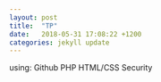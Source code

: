 ```yaml
---
layout: post
title:  "TP"
date:   2018-05-31 17:08:22 +1200
categories: jekyll update
---
```

<p>
using:
Github
PHP
HTML/CSS
Security
</p>
